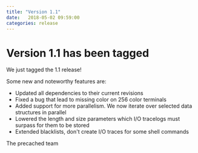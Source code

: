 ```yaml
---
title: "Version 1.1"
date:   2018-05-02 09:59:00
categories: release
---
```


# Version 1.1 has been tagged

We just tagged the 1.1 release!

Some new and noteworthy features are:
* Updated all dependencies to their current revisions
* Fixed a bug that lead to missing color on 256 color terminals
* Added support for more parallelism. We now iterate over selected data structures in parallel
* Lowered the length and size parameters which I/O tracelogs must surpass for them to be stored
* Extended blacklists, don't create I/O traces for some shell commands

The precached team
